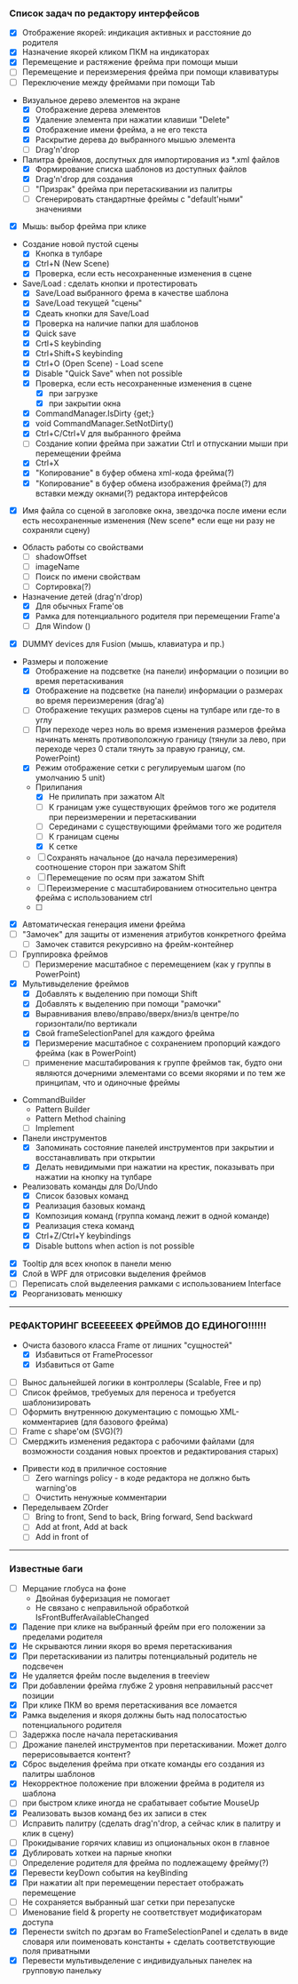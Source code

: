 ### Список задач по редактору интерфейсов
- [x] Отображение якорей: индикация активных и расстояние до родителя
- [x] Назначение якорей кликом ПКМ на индикаторах
- [x] Перемещение и растяжение фрейма при помощи мыши 
- [ ] Перемещение и переизмерения фрейма при помощи клавиватуры
- [ ] Переключение между фреймами при помощи Tab
- Визуальное дерево элементов на экране 
  - [x] Отображение дерева элементов
  - [x] Удаление элемента при нажатии клавиши "Delete"
  - [x] Отображение имени фрейма, а не его текста
  - [x] Раскрытие дерева до выбранного мышью элемента
  - [ ] Drag'n'drop   
- Палитра фреймов, доспутных для импортирования из *.xml файлов 
  - [x] Формирование списка шаблонов из доступных файлов
  - [x] Drag'n'drop для создания
  - [ ] "Призрак" фрейма при перетаскивании из палитры
  - [ ] Сгенерировать стандартные фреймы с "default'ными" значениями
- [x] Мышь: выбор фрейма при клике  
- Создание новой пустой сцены
  - [x] Кнопка в тулбаре
  - [x] Ctrl+N (New Scene)
  - [x] Проверка, если есть несохраненные изменения в сцене
- Save/Load : сделать кнопки и протестировать  
  - [x] Save/Load выбранного фрема в качестве шаблона
  - [x] Save/Load текущей "сцены"
  - [x] Сдеать кнопки для Save/Load
  - [x] Проверка на наличие папки для шаблонов 
  - [x] Quick save
  - [x] Crtl+S keybinding
  - [x] Ctrl+Shift+S keybinding
  - [x] Ctrl+O (Open Scene) - Load scene
  - [x] Disable "Quick Save" when not possible
  - [x] Проверка, если есть несохраненные изменения в сцене 
    - [x] при загрузке
    - [x] при закрытии окна
  - [x] CommandManager.IsDirty {get;}
  - [x] void CommandManager.SetNotDirty()  
  - [x] Ctrl+C/Ctrl+V для выбранного фрейма
  - [ ] Создание копии фрейма при зажатии Ctrl и отпускании мыши при перемещении фрейма
  - [x] Ctrl+X
  - [x] "Копирование" в буфер обмена xml-кода фрейма(?)
  - [x] "Копирование" в буфер обмена изображения фрейма(?) для вставки между окнами(?) редактора интерфейсов
- [x] Имя файла со сценой в заголовке окна, звездочка после имени если есть несохраненные изменения (New scene* если еще ни разу не сохраняли сцену)
- Область работы со свойствами 
  - [ ] shadowOffset
  - [ ] imageName  
  - [ ] Поиск по имени свойствам
  - [ ] Сортировка(?)
- Назначение детей (drag'n'drop)
  - [x] Для обычных Frame'ов
  - [x] Рамка для потенциального родителя при перемещении Frame'а
  - [ ] Для Window () 
- [x] DUMMY devices для Fusion (мышь, клавиатура и пр.)
- Размеры и положение
  - [x] Отображение на подсветке (на панели) информации о позиции во время перетаскивания
  - [x] Отображение на подсветке (на панели) информации о размерах во время переизмерения (drag'а)
  - [ ] Отображение текущих размеров сцены на тулбаре или где-то в углу
  - [ ] При переходе через ноль во время изменения размеров фрейма начинать менять противоположную границу (тянули за лево, при переходе через 0 стали тянуть за правую границу, см. PowerPoint)  
  - [x] Режим отображение сетки с регулируемым шагом (по умолчанию 5 unit)
  - Прилипания
    - [x] Не прилипать при зажатом Alt
    - [ ] К границам уже существующих фреймов того же родителя при переизмерении и перетаскивании
    - [ ] Серединами с существующими фреймами того же родителя
    - [ ] К границам сцены    
    - [x] К сетке
  - [ ] Сохранять начальное (до начала перезимерения) соотношение сторон при зажатом Shift
  - [ ] Перемещение по осям при зажатом Shift
  - [ ] Переизмерение с масштабированием относительно центра фрейма с использованием ctrl
  - [ ] 
- [x] Автоматическая генерация имени фрейма
- [ ] "Замочек" для защиты от изменения атрибутов конкретного фрейма
  - [ ] Замочек ставится рекурсивно на фрейм-контейнер  
- [ ] Группировка фреймов
  - [ ] Перизмерение масштабное с перемещением (как у группы в PowerPoint)
- [x] Мультивыделение фреймов
  - [x] Добавлять к выделению при помощи Shift
  - [x] Добавлять к выделению при помощи "рамочки"
  - [x] Выравнивания влево/вправо/вверх/вниз/в центре/по горизонтали/по вертикали
  - [x] Свой frameSelectionPanel для каждого фрейма
  - [x] Перизмерение масштабное с сохранением пропорций каждого фрейма (как в PowerPoint)
  - [ ] применение масштабирования к группе фреймов так, будто они являются дочерними элементами со всеми якорями и по тем же принципам, что и одиночные фреймы
- CommandBuilder
  - Pattern Builder
  - Pattern Method chaining
  - [ ] Implement
- Панели инструментов  
  - [x] Запоминать состояние панелей инструментов при закрытии и восстанавливать при открытии
  - [x] Делать невидимыми при нажатии на крестик, показывать при нажатии на кнопку на тулбаре
- Реализовать команды для Do/Undo
  - [x] Список базовых команд
  - [x] Реализация базовых команд
  - [x] Композиция команд (группа команд лежит в одной команде)
  - [x] Реализация стека команд 
  - [x] Ctrl+Z/Ctrl+Y keybindings
  - [x] Disable buttons when action is not possible
- [x] Tooltip для всех кнопок в панели меню
- [x] Слой в WPF для отрисовки выделения фреймов
- [ ] Переписать слой выделеения рамками с использованием Interface
- [x] Реорганизовать менюшку
---
### РЕФАКТОРИНГ ВСЕЕЕЕЕЕХ ФРЕЙМОВ ДО ЕДИНОГО!!!!!!
- Очиста базового класса Frame от лишних "сущностей"
	- [x] Избавиться от FrameProcessor
	- [x] Избавиться от Game
- [ ] Вынос дальнейшей логики в контроллеры (Scalable, Free и пр) 
- [ ] Список фреймов, требуемых для переноса и требуется шаблонизировать
- [ ] Оформить внутреннюю документацию с помощью XML-комментариев (для базового фрейма)
- [ ] Frame с shape'ом (SVG)(?)
- [ ] Смерджить изменения редактора с рабочими файлами (для возможности создания новых проектов и редактирования старых)
- Привести код в приличное состояние
  - [ ] Zero warnings policy - в коде редактора не должно быть warning'ов
  - [ ] Очистить ненужные комментарии
- Переделываем ZOrder
  - [ ] Bring to front, Send to back, Bring forward, Send backward
  - [ ] Add at front, Add at back
  - [ ] Add in front of
---
### Известные баги
- [ ] Мерцание глобуса на фоне
  - Двойная буферизация не помогает
  - Не связано с неправильной обработкой IsFrontBufferAvailableChanged
- [x] Падение при клике на выбранный фрейм при его положении за пределами родителя
- [x] Не скрываются линии якоря во время перетаскивания
- [x] При перетаскивании из палитры потенциальный родитель не подсвечен
- [x] Не удаляется фрейм после выделения в treeview 
- [x] При добавлении фрейма глубже 2 уровня неправильный рассчет позиции
- [x] При клике ПКМ во время перетаскивания все ломается
- [x] Рамка выделения и якоря должны быть над полосатостью потенциального родителя
- [ ] Задержка после начала перетаскивания
- [ ] Дрожание панелей инструментов при перетаскивании. Может долго перерисовывается контент?
- [x] Сброс выделения фрейма при откате команды его создания из палитры шаблонов
- [x] Некорректное положение при вложении фрейма в родителя из шаблона
- [ ] при быстром клике иногда не срабатывает событие MouseUp
- [x] Реализовать вызов команд без их записи в стек
- [ ] Исправить палитру (сделать drag'n'drop, а сейчас клик в палитру и клик в сцену)
- [ ] Прокидывание горячих клавиш из опциональных окон в главное
- [x] Дублировать хоткеи на парные кнопки
- [ ] Определение родителя для фрейма по подлежащему фрейму(?)
- [x] Перевести keyDown события на keyBinding
- [x] При нажатии alt при перемещении перестает отображать перемещение
- [ ] Не сохраняется выбранный шаг сетки при перезапуске
- [ ] Именование field & property не соответствует модификаторам доступа
- [x] Перенести switch по дрэгам во FrameSelectionPanel и сделать в виде словаря или поименовать константы + сделать соответствующие поля приватными
- [x] Перевести мультивыделение с индивидуальных панелек на групповую панельку 